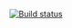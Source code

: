 [![Build status](https://ci.appveyor.com/api/projects/status/rj9xm19qulcnk1y2?svg=true)](https://ci.appveyor.com/project/laroffi/selenide) 
